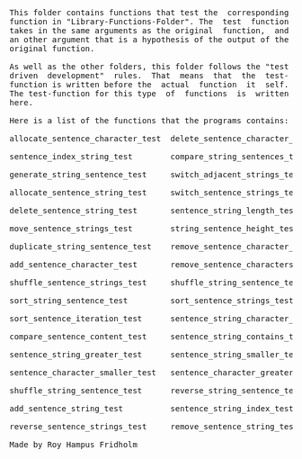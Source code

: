 
<pre>
This folder contains functions that test the  corresponding
function in "Library-Functions-Folder". The  test  function
takes in the same arguments as the original  function,  and
an other argument that is a hypothesis of the output of the
original function.

As well as the other folders, this folder follows the "test
driven  development"  rules.  That  means  that  the  test-
function is written before the  actual  function  it  self.
The test-function for this type  of  functions  is  written
here.

Here is a list of the functions that the programs contains:

allocate_sentence_character_test  delete_sentence_character_test

sentence_index_string_test        compare_string_sentences_test

generate_string_sentence_test     switch_adjacent_strings_test

allocate_sentence_string_test     switch_sentence_strings_test

delete_sentence_string_test       sentence_string_length_test

move_sentence_strings_test        string_sentence_height_test

duplicate_string_sentence_test    remove_sentence_character_test

add_sentence_character_test       remove_sentence_characters_test

shuffle_sentence_strings_test     shuffle_string_sentence_test

sort_string_sentence_test         sort_sentence_strings_test

sort_sentence_iteration_test      sentence_string_character_test

compare_sentence_content_test     sentence_string_contains_test

sentence_string_greater_test      sentence_string_smaller_test

sentence_character_smaller_test   sentence_character_greater_test

shuffle_string_sentence_test      reverse_string_sentence_test

add_sentence_string_test          sentence_string_index_test

reverse_sentence_strings_test     remove_sentence_string_test

Made by Roy Hampus Fridholm
</pre>
